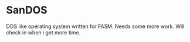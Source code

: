 SanDOS
======

DOS like operating system written for FASM. Needs some more work. Will check in when i get more time.

